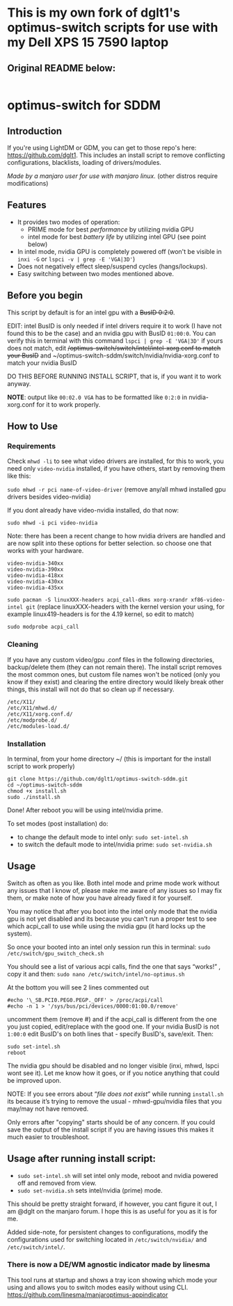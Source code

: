 # This is my own fork of dglt1's optimus-switch scripts for use with my Dell XPS 15 7590 laptop
## Original README below:

~~~
~~~

# optimus-switch for SDDM
## Introduction
If you're using LightDM or GDM, you can get to those repo's here: https://github.com/dglt1. This includes an install script to remove conflicting configurations, blacklists, loading of drivers/modules.

*Made by a manjaro user for use with manjaro linux.* (other distros require modifications)

## Features
- It provides two modes of operation:
  - PRIME mode for best *performance* by utilizing nvidia GPU
  - intel mode for best *battery life* by utilizing intel GPU (see point below)
- In intel mode, nvidia GPU is completely powered off (won't be visible in `inxi -G` or `lspci -v | grep -E 'VGA|3D'`)
- Does not negatively effect sleep/suspend cycles (hangs/lockups).
- Easy switching between two modes mentioned above.

## Before you begin
This script by default is for an intel gpu with a ~~BusID 0:2:0~~.

EDIT: intel BusID is only needed if intel drivers require it to work (I have not found this to be the case) and an nvidia gpu with BusID `01:00:0`. You can verify this in terminal with this command `lspci | grep -E 'VGA|3D'` if yours does not match, edit ~~/optimus-switch/switch/intel/intel-xorg.conf to match your BusID~~ and ~/optimus-switch-sddm/switch/nvidia/nvidia-xorg.conf  to match your nvidia BusID

DO THIS BEFORE RUNNING INSTALL SCRIPT, that is, if you want it to work anyway.

**NOTE**: output like `00:02.0 VGA` has to be formatted like `0:2:0` in nvidia-xorg.conf for it to work properly.

## How to Use
### Requirements
Check `mhwd -li` to see what video drivers are installed, for this to work, you need only `video-nvidia` installed, if you have others, start by removing them like this:

`sudo mhwd -r pci name-of-video-driver` (remove any/all mhwd installed gpu drivers besides video-nvidia)

If you dont already have video-nvidia installed, do that now: 

`sudo mhwd -i pci video-nvidia`

Note: there has been a recent change to how nvidia drivers are handled and are now split into these options for better selection. so choose one that works with your hardware.
```
video-nvidia-340xx
video-nvidia-390xx
video-nvidia-418xx
video-nvidia-430xx
video-nvidia-435xx
```
`sudo pacman -S linuxXXX-headers acpi_call-dkms xorg-xrandr xf86-video-intel git` (replace linuxXXX-headers with the kernel version your using, for example linux419-headers is for the 4.19 kernel, so edit to match)

`sudo modprobe acpi_call` 
### Cleaning 
If you have any custom video/gpu .conf files in the following directories, backup/delete them (they can not remain there). The install script removes the most common ones, but custom file names won't be noticed (only you know if they exist) and clearing the entire directory would likely break other things, this install will not do that so clean up if necessary.
```
/etc/X11/
/etc/X11/mhwd.d/
/etc/X11/xorg.conf.d/
/etc/modprobe.d/
/etc/modules-load.d/
```
### Installation
In terminal, from your home directory ~/  (this is important for the install script to work properly)
 ```
git clone https://github.com/dglt1/optimus-switch-sddm.git
cd ~/optimus-switch-sddm
chmod +x install.sh
sudo ./install.sh
```
Done! After reboot you will be using intel/nvidia prime. 

To set modes (post installation) do:
- to change the default mode to intel only: `sudo set-intel.sh`
- to switch the default mode to intel/nvidia prime: `sudo set-nvidia.sh`
 
## Usage
Switch as often as you like. Both intel mode and prime mode work without any issues that I know of, please make me aware of any issues so I may fix them, or make note of how you have already fixed it for yourself.

You may notice that after you boot into the intel only mode that the nvidia gpu is not yet disabled and its because you can't run a proper test to see which acpi_call to use while using the nvidia gpu (it hard locks up the system).

So once your booted into an intel only session run this in terminal:
  `sudo /etc/switch/gpu_switch_check.sh`

You should see a list of various acpi calls, find the one that says “works!” , copy it and then:
  `sudo nano /etc/switch/intel/no-optimus.sh`

At the bottom you will see 2 lines commented out
```
#echo '\_SB.PCI0.PEG0.PEGP._OFF' > /proc/acpi/call 
#echo -n 1 > '/sys/bus/pci/devices/0000:01:00.0/remove'
```

uncomment them (remove #) and if the acpi_call is different from the one you just copied, edit/replace with the good one. If your nvidia BusID is not `1:00:0` edit BusID's on both lines that - specify BusID's, save/exit. Then:
```
sudo set-intel.sh
reboot
```

The nvidia gpu should be disabled and no longer visible (inxi, mhwd, lspci wont see it). Let me know how it goes, or if you notice anything that could be improved upon. 

NOTE: If you see errors about “*file does not exist*” while running `install.sh` its because it’s trying to remove the usual - mhwd-gpu/nvidia files that you may/may not have removed. 

Only errors after "copying" starts should be of any concern. If you could save the output of the install script if you are having issues this makes it much easier to troubleshoot.

## Usage after running install script:  

- `sudo set-intel.sh` will set intel only mode, reboot and nvidia powered off and removed from view.
- `sudo set-nvidia.sh` sets intel/nvidia (prime) mode.

This should be pretty straight forward, if however, you cant figure it out, I am @dglt on the manjaro forum. I hope this is as useful for you as it is for me.

Added side-note, for persistent changes to configurations, modify the configurations used for switching located in `/etc/switch/nvidia/`  and  `/etc/switch/intel/`.

### There is now a DE/WM agnostic indicator made by linesma

This tool runs at startup and shows a tray icon showing which mode your using and allows you to switch modes easily without using CLI. 
https://github.com/linesma/manjaroptimus-appindicator
